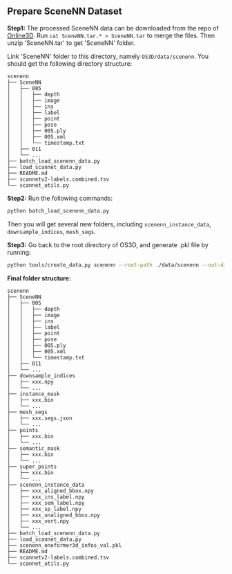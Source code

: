 ## Prepare SceneNN Dataset
**Step1:** The processed SceneNN data can be downloaded from the repo of [Online3D](https://cloud.tsinghua.edu.cn/d/641cd2b7a123467d98a6/). Run `cat SceneNN.tar.* > SceneNN.tar` to merge the files. Then unzip 'SceneNN.tar' to get 'SceneNN' folder.

Link 'SceneNN' folder to this directory, namely  `OS3D/data/scenenn`. You should get the following directory structure:
```
scenenn
├── SceneNN
│   ├── 005
│   │   ├── depth
│   │   ├── image
│   │   ├── ins
│   │   ├── label
│   │   ├── point
│   │   ├── pose
│   │   ├── 005.ply
│   │   ├── 005.xml
│   │   └── timestamp.txt
│   ├── 011
│   └── ...
├── batch_load_scenenn_data.py
├── load_scannet_data.py
├── README.md
├── scannetv2-labels.combined.tsv
└── scannet_utils.py
```

**Step2:** Run the following commands:
```bash
python batch_load_scenenn_data.py
```

Then you will get several new folders, including `scenenn_instance_data`, `downsample_indices`, `mesh_segs`.

**Step3:** Go back to the root directory of OS3D, and generate .pkl file by running:
```bash
python tools/create_data.py scenenn --root-path ./data/scenenn --out-dir ./data/scenenn --extra-tag scenenn
```

**Final folder structure:**
``` 
scenenn
├── SceneNN
│   ├── 005
│   │   ├── depth
│   │   ├── image
│   │   ├── ins
│   │   ├── label
│   │   ├── point
│   │   ├── pose
│   │   ├── 005.ply
│   │   ├── 005.xml
│   │   └── timestamp.txt
│   ├── 011
│   └── ...
├── downsample_indices
│   ├── xxx.npy
│   └── ...
├── instance_mask
│   ├── xxx.bin
│   └── ...
├── mesh_segs
│   ├── xxx.segs.json
│   └── ...
├── points
│   ├── xxx.bin
│   └── ...
├── semantic_mask
│   ├── xxx.bin
│   └── ...
├── super_points
│   ├── xxx.bin
│   └── ...
├── scenenn_instance_data
│   ├── xxx_aligned_bbox.npy
│   ├── xxx_ins_label.npy
│   ├── xxx_sem_label.npy
│   ├── xxx_sp_label.npy
│   ├── xxx_unaligned_bbox.npy
│   ├── xxx_vert.npy
│   └── ...
├── batch_load_scenenn_data.py
├── load_scannet_data.py
├── scenenn_oneformer3d_infos_val.pkl
├── README.md
├── scannetv2-labels.combined.tsv
└── scannet_utils.py
```
